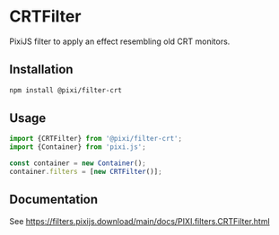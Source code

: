 # CRTFilter

PixiJS filter to apply an effect resembling old CRT monitors.

## Installation

```bash
npm install @pixi/filter-crt
```

## Usage

```js
import {CRTFilter} from '@pixi/filter-crt';
import {Container} from 'pixi.js';

const container = new Container();
container.filters = [new CRTFilter()];
```

## Documentation

See https://filters.pixijs.download/main/docs/PIXI.filters.CRTFilter.html